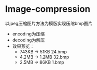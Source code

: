 # Image-compression
以jpeg压缩图片方法为模版实现压缩bmp图片
- encoding为压缩
- decoding为解压
- 效果预览： 
  - 743KB -> 51KB   24.bmp
  - 4.2MB -> 1.2MB   32.bmp
  - 2.5MB -> 86KB   1.bmp
